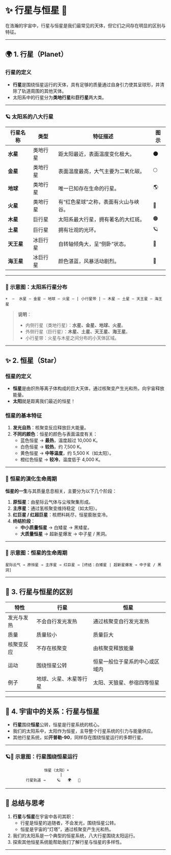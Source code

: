 # ✨ 行星与恒星 🌌  

在浩瀚的宇宙中，行星与恒星是我们最常见的天体，但它们之间存在明显的区别与特征。

---

## 🌍 **1. 行星（Planet）**  

### 行星的定义  
- **行星**是围绕恒星运行的天体，具有足够的质量通过自身引力使其呈球形，并清除了轨道周围的其他天体。  
- 太阳系中的行星分为**类地行星**和**巨行星**两大类。  

---

### 🪐 **太阳系的八大行星**  

| 行星名称     | 类型       | 特征描述                         | 图示   |  
|--------------|------------|----------------------------------|--------|  
| **水星**     | 类地行星   | 距太阳最近，表面温度变化极大。      | 🌑     |  
| **金星**     | 类地行星   | 表面温度最高，大气主要为二氧化碳。  | 🌕     |  
| **地球**     | 类地行星   | 唯一已知存在生命的行星。          | 🌎     |  
| **火星**     | 类地行星   | 有“红色星球”之称，表面有火山与峡谷。 | 🔴     |  
| **木星**     | 巨行星     | 太阳系最大行星，拥有著名的大红斑。 | 🟤     |  
| **土星**     | 巨行星     | 拥有壮观的光环。                 | 🪐     |  
| **天王星**   | 冰巨行星   | 自转轴倾角大，呈“侧卧”状态。       | 🔵     |  
| **海王星**   | 冰巨行星   | 颜色湛蓝，风暴活动剧烈。          | 🔵     |  

---

### 🌟 **示意图：太阳系行星分布**  
```
☀️  —  水星 — 金星 — 地球 — 火星 — | 小行星带 | — 木星 — 土星 — 天王星 — 海王星  
```

> **说明**：  
> - 内侧行星（类地行星）：**水星、金星、地球、火星**。  
> - 外侧行星（巨行星）：**木星、土星、天王星、海王星**。  
> - 小行星带：火星与木星之间分布的小天体区域。

---

## ✨ **2. 恒星（Star）**  

### **恒星的定义**  
- **恒星**是由炽热等离子体构成的巨大天体，通过核聚变产生光和热，向宇宙释放能量。  
- **太阳**就是距离我们最近的恒星！  

### **恒星的基本特征**  
1. **发光自热**：核聚变反应释放巨大能量。  
2. **不同的颜色**：恒星的颜色与表面温度有关：  
   - 蓝色恒星 → **最热**，温度超过 10,000 K。  
   - 白色恒星 → **较热**，约 7,500 K。  
   - 黄色恒星 → **中等温度**，约 5,500 K（如太阳）。  
   - 橙红色恒星 → **较冷**，温度低于 4,000 K。  

---

### 🌠 **恒星的演化生命周期**  

**恒星的一生**与其质量息息相关，主要分为以下几个阶段：  

1. **原恒星**：由星际云气体与尘埃聚集形成。  
2. **主序星**：通过氢核聚变维持稳定（如太阳）。  
3. **红巨星 / 红超巨星**：核燃料耗尽，恒星膨胀变冷。  
4. **终结阶段**：  
   - **中小质量恒星** → 白矮星 → 黑矮星。  
   - **大质量恒星** → 超新星爆发 → 中子星 / 黑洞。  

---

### 🌟 **示意图：恒星的生命周期**  

```
星际云气 → 原恒星 → 主序星 → 红巨星 → [终结：白矮星 | 超新星爆发 → 中子星 / 黑洞]  
```

---

## 🔭 **3. 行星与恒星的区别**  

| 特性         | 行星                          | 恒星                          |  
|--------------|-------------------------------|--------------------------------|  
| 发光与发热   | 不会自行发光发热              | 通过核聚变自行发光发热          |  
| 质量         | 质量较小                      | 质量巨大                      |  
| 核聚变反应   | 不存在核聚变                  | 由核聚变释放能量                |  
| 运动         | 围绕恒星公转                  | 恒星一般位于星系的中心或区域内   |  
| 例子         | 地球、火星、木星等行星         | 太阳、天狼星、参宿四等恒星       |  

---

## 🌌 **4. 宇宙中的关系：行星与恒星**  

- **行星**围绕**恒星**公转，恒星是行星系统的核心。  
- 我们的太阳系中，太阳作为恒星，主导整个行星系统的引力与能量供应。  
- 其他行星系统，如**开普勒-90**，同样存在围绕恒星运行的多颗行星。  

---

### 🪐🌟 **示意图：行星围绕恒星运行**  

```plaintext
                 恒星（太阳）☀️  
                        |  
         行星轨道 →     🪐   🌍   🔴  
```

---

## 🌠 **总结与思考**  

1. **行星**与**恒星**在宇宙中各司其职：  
   - 行星是恒星的追随者，不会发光，围绕恒星公转。  
   - 恒星是宇宙的“灯塔”，通过核聚变产生光和热。  
2. 我们的太阳系是一个典型的恒星系统，八大行星围绕太阳运行。  
3. 探索其他恒星系统能帮助我们了解行星与恒星的多样性。  

---



